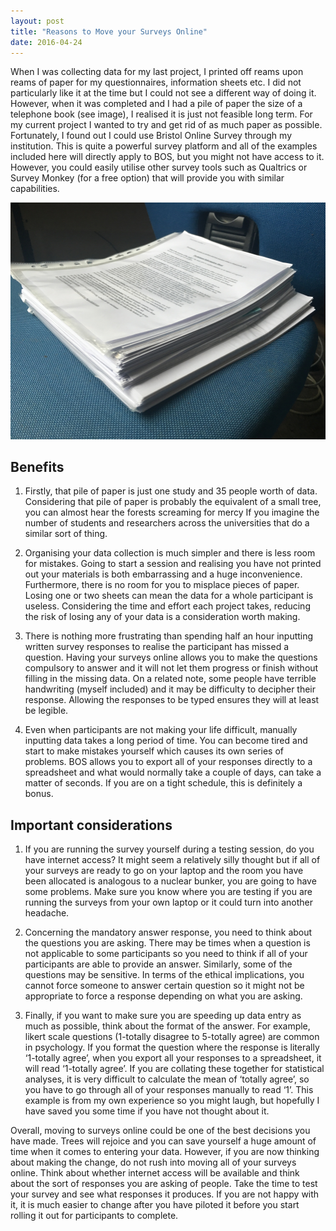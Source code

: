 ```yaml
---
layout: post
title: "Reasons to Move your Surveys Online"
date: 2016-04-24
---
```

When I was collecting data for my last project, I printed off reams upon reams of paper for my questionnaires, information sheets etc. I did not particularly like it at the time but I could not see a different way of doing it. However, when it was completed and I had a pile of paper the size of a telephone book (see image), I realised it is just not feasible long term.
For my current project I wanted to try and get rid of as much paper as possible. Fortunately, I found out I could use Bristol Online Survey through my institution. This is quite a powerful survey platform and all of the examples included here will directly apply to BOS, but you might not have access to it. However, you could easily utilise other survey tools such as Qualtrics or Survey Monkey (for a free option) that will provide you with similar capabilities.

![Reams of paper](https://github.com/JamesEBartlett/JamesEBartlett.github.io/blob/master/img/post-images/img_0299.jpg)

## Benefits

1. Firstly, that pile of paper is just one study and 35 people worth of data. Considering that pile of paper is probably the equivalent of a small tree, you can almost hear the forests screaming for mercy If you imagine the number of students and researchers across the universities that do a similar sort of thing.

2. Organising your data collection is much simpler and there is less room for mistakes. Going to start a session and realising you have not printed out your materials is both embarrassing and a huge inconvenience. Furthermore, there is no room for you to misplace pieces of paper. Losing one or two sheets can mean the data for a whole participant is useless. Considering the time and effort each project takes, reducing the risk of losing any of your data is a consideration worth making.

3. There is nothing more frustrating than spending half an hour inputting written survey responses to realise the participant has missed a question. Having your surveys online allows you to make the questions compulsory to answer and it will not let them progress or finish without filling in the missing data. On a related note, some people have terrible handwriting (myself included) and it may be difficulty to decipher their response. Allowing the responses to be typed ensures they will at least be legible.

4. Even when participants are not making your life difficult, manually inputting data takes a long period of time. You can become tired and start to make mistakes yourself which causes its own series of problems. BOS allows you to export all of your responses directly to a spreadsheet and what would normally take a couple of days, can take a matter of seconds. If you are on a tight schedule, this is definitely a bonus.
 

## Important considerations

1. If you are running the survey yourself during a testing session, do you have internet access? It might seem a relatively silly thought but if all of your surveys are ready to go on your laptop and the room you have been allocated is analogous to a nuclear bunker, you are going to have some problems. Make sure you know where you are testing if you are running the surveys from your own laptop or it could turn into another headache.

2. Concerning the mandatory answer response, you need to think about the questions you are asking. There may be times when a question is not applicable to some participants so you need to think if all of your participants are able to provide an answer. Similarly, some of the questions may be sensitive. In terms of the ethical implications, you cannot force someone to answer certain question so it might not be appropriate to force a response depending on what you are asking.

3. Finally, if you want to make sure you are speeding up data entry as much as possible, think about the format of the answer. For example, likert scale questions (1-totally disagree to 5-totally agree) are common in psychology. If you format the question where the response is literally ‘1-totally agree’, when you export all your responses to a spreadsheet, it will read ‘1-totally agree’. If you are collating these together for statistical analyses, it is very difficult to calculate the mean of ‘totally agree’, so you have to go through all of your responses manually to read ‘1’. This example is from my own experience so you might laugh, but hopefully I have saved you some time if you have not thought about it.
 

Overall, moving to surveys online could be one of the best decisions you have made. Trees will rejoice and you can save yourself a huge amount of time when it comes to entering your data. However, if you are now thinking about making the change, do not rush into moving all of your surveys online. Think about whether internet access will be available and think about the sort of responses you are asking of people. Take the time to test your survey and see what responses it produces. If you are not happy with it, it is much easier to change after you have piloted it before you start rolling it out for participants to complete.
